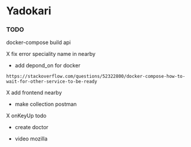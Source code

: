 # Yadokari

### TODO
docker-compose build api

X fix error speciality name in nearby
- add depond_on for docker

```
https://stackoverflow.com/questions/52322800/docker-compose-how-to-wait-for-other-service-to-be-ready
```

X add frontend nearby

- make collection postman

X onKeyUp todo

- create doctor

- video mozilla